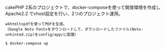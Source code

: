 cakePHP 2系のプロジェクトで、docker-composeを使って開発環境を作成し
Apache2.2 でvhost設定を行い、2つのプロジェクト運用。

```
wkhtmltopdfを使ってPDFを生成。
（Google Noto Fontsをダウンロードして、ダウンロードしたファイル(Noto-unhinted.zip)をconfig/app/に配置）

$ docker-compose up
```
